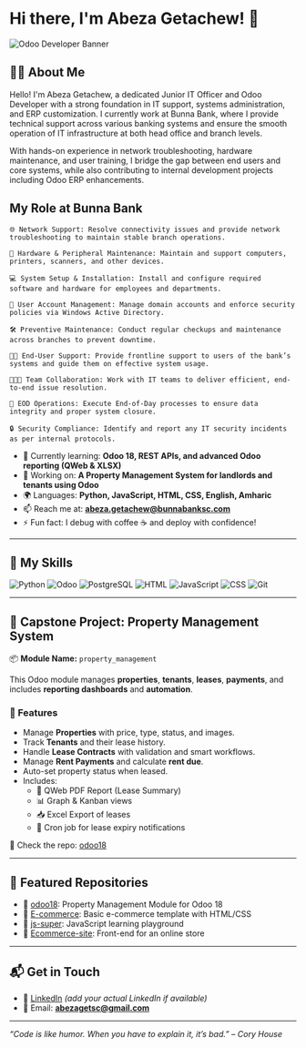 # Hi there, I'm Abeza Getachew! 👋

![Odoo Developer Banner](https://github.com/AbezaGetachew/AbezaGetachew/blob/main/banner.png) <!-- Optional: Replace with your actual banner image -->

## 🧑‍💻 About Me

Hello! I'm Abeza Getachew, a dedicated Junior IT Officer and Odoo Developer with a strong foundation in IT support, systems administration, and ERP customization. I currently work at Bunna Bank, where I provide technical support across various banking systems and ensure the smooth operation of IT infrastructure at both head office and branch levels.

With hands-on experience in network troubleshooting, hardware maintenance, and user training, I bridge the gap between end users and core systems, while also contributing to internal development projects including Odoo ERP enhancements.

## My Role at Bunna Bank

    🌐 Network Support: Resolve connectivity issues and provide network troubleshooting to maintain stable branch operations.

    🧰 Hardware & Peripheral Maintenance: Maintain and support computers, printers, scanners, and other devices.

    💻 System Setup & Installation: Install and configure required software and hardware for employees and departments.

    🔐 User Account Management: Manage domain accounts and enforce security policies via Windows Active Directory.

    🛠️ Preventive Maintenance: Conduct regular checkups and maintenance across branches to prevent downtime.

    👨‍💼 End-User Support: Provide frontline support to users of the bank’s systems and guide them on effective system usage.

    🧑‍🤝‍🧑 Team Collaboration: Work with IT teams to deliver efficient, end-to-end issue resolution.

    📅 EOD Operations: Execute End-of-Day processes to ensure data integrity and proper system closure.

    🔒 Security Compliance: Identify and report any IT security incidents as per internal protocols.

- 🌱 Currently learning: **Odoo 18, REST APIs, and advanced Odoo reporting (QWeb & XLSX)**
- 🔭 Working on: **A Property Management System for landlords and tenants using Odoo**
- 🌍 Languages: **Python, JavaScript, HTML, CSS, English, Amharic**
- 📫 Reach me at: **abeza.getachew@bunnabanksc.com**
- ⚡ Fun fact: I debug with coffee ☕ and deploy with confidence!

---

## 🧠 My Skills

![Python](https://img.shields.io/badge/-Python-3776AB?style=flat-square&logo=python&logoColor=white)
![Odoo](https://img.shields.io/badge/-Odoo-714B67?style=flat-square&logo=odoo&logoColor=white)
![PostgreSQL](https://img.shields.io/badge/-PostgreSQL-336791?style=flat-square&logo=postgresql&logoColor=white)
![HTML](https://img.shields.io/badge/-HTML-E34F26?style=flat-square&logo=html5&logoColor=white)
![JavaScript](https://img.shields.io/badge/-JavaScript-F7DF1E?style=flat-square&logo=javascript&logoColor=black)
![CSS](https://img.shields.io/badge/-CSS-1572B6?style=flat-square&logo=css3&logoColor=white)
![Git](https://img.shields.io/badge/-Git-F05032?style=flat-square&logo=git&logoColor=white)

---

## 💼 Capstone Project: Property Management System

📦 **Module Name:** `property_management`

This Odoo module manages **properties**, **tenants**, **leases**, **payments**, and includes **reporting dashboards** and **automation**.

### 🔧 Features

- Manage **Properties** with price, type, status, and images.
- Track **Tenants** and their lease history.
- Handle **Lease Contracts** with validation and smart workflows.
- Manage **Rent Payments** and calculate **rent due**.
- Auto-set property status when leased.
- Includes:
  - 📄 QWeb PDF Report (Lease Summary)
  - 📊 Graph & Kanban views
  - 📥 Excel Export of leases
  - 📆 Cron job for lease expiry notifications

🔗 Check the repo: [odoo18](https://github.com/AbezaGetachew/odoo18)

---

## 📂 Featured Repositories

- 🔸 [odoo18](https://github.com/AbezaGetachew/odoo18): Property Management Module for Odoo 18
- 🔸 [E-commerce](https://github.com/AbezaGetachew/E-commerce): Basic e-commerce template with HTML/CSS
- 🔸 [js-super](https://github.com/AbezaGetachew/js-super): JavaScript learning playground
- 🔸 [Ecommerce-site](https://github.com/AbezaGetachew/Ecommerce-site): Front-end for an online store

---

## 📬 Get in Touch

- 💼 [LinkedIn](https://linkedin.com/in/abeza-getachew) *(add your actual LinkedIn if available)*
- 📧 Email: **abezagetsc@gmail.com**

---

_“Code is like humor. When you have to explain it, it’s bad.” – Cory House_


